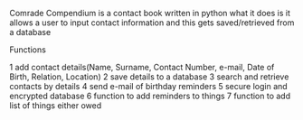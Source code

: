 Comrade Compendium is a contact book written in python
what it does is it allows a user to input contact information and this gets saved/retrieved from a database

Functions

1 add contact details(Name, Surname, Contact Number, e-mail, Date of Birth, Relation, Location)
2 save details to a database
3 search and retrieve contacts by details
4 send e-mail of birthday reminders
5 secure login and encrypted database
6 function to add reminders to things
7 function to add list of things either owed 
